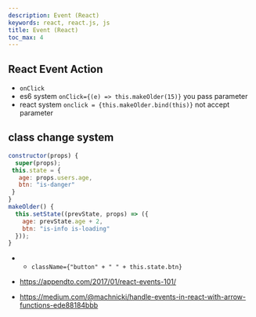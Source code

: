 ```yaml
---
description: Event (React)
keywords: react, react.js, js
title: Event (React)
toc_max: 4
---
```


##  React Event Action

* `onClick`
* es6 system `onClick={(e) => this.makeOlder(15)}` you pass parameter
* react system `onclick = {this.makeOlder.bind(this)}` not accept parameter

## class change system

```js
constructor(props) {
  super(props);
 this.state = {
   age: props.users.age,
   btn: "is-danger"
 }
}
makeOlder() {
  this.setState((prevState, props) => ({
    age: prevState.age + 2,
    btn: "is-info is-loading"
  }));
}
```
* * `className={"button" + " " + this.state.btn}`

* https://appendto.com/2017/01/react-events-101/
* https://medium.com/@machnicki/handle-events-in-react-with-arrow-functions-ede88184bbb
